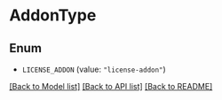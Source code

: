 # AddonType

## Enum


* `LICENSE_ADDON` (value: `"license-addon"`)


[[Back to Model list]](../README.md#documentation-for-models) [[Back to API list]](../README.md#documentation-for-api-endpoints) [[Back to README]](../README.md)


